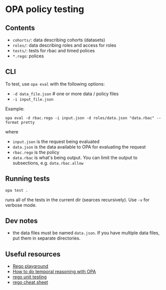 # OPA policy testing

## Contents

* `cohorts/`: data describing cohorts (datasets)
* `roles/`: data describing roles and access for roles
* `tests/`: tests for rbac and timed polices
* `*.rego`: polices

## CLI 

To test, use `opa eval` with the following options:
* `-d data_file.json`  # one or more data / policy files
* `-i input_file.json`

Example:

`opa eval -d rbac.rego -i input.json -d roles/data.json "data.rbac" --format pretty`

where 

* `input.json` is the request being evaluated
* `data.json` is the data available to OPA for evaluating the request 
* `rbac.rego` is the policy
* `data.rbac` is what's being output. You can limit the output to subsections, e.g. `data.rbac.allow`


## Running tests

`opa test .`

runs all of the tests in the current dir (searces recursively). Use `-v` for verbose mode. 


## Dev notes

* the data files must be named `data.json`. If you have multiple data files, put them in separate directories. 

## Useful resources

* [Rego playground](https://play.openpolicyagent.org/)
* [How to do temporal reasoning with OPA](https://github.com/mhausenblas/temporal-opa)
* [rego unit testing](https://www.styra.com/blog/rego-unit-testing/)
* [rego cheat sheet](https://github.com/shubhi-8/RegoCheatSheetExamples)